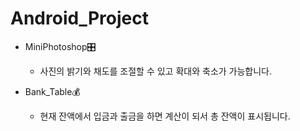 # Android_Project
- MiniPhotoshop🎛
    - 사진의 밝기와 채도를 조절할 수 있고 확대와 축소가 가능합니다.

- Bank_Table💰
    - 현재 잔액에서 입금과 출금을 하면 계산이 되서 총 잔액이 표시됩니다. 
   
